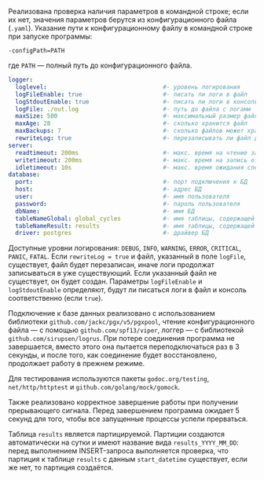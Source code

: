 Реализована проверка наличия параметров в командной строке; если их нет, значения параметров берутся из конфигурационного файла (`.yaml`). Указание пути к конфигурационному файлу в командной строке при запуске программы:

```
-configPath=PATH
```

где `PATH` — полный путь до конфигурационного файла.

```YAML
logger:
  loglevel:                                 #- уровень логирования
  logFileEnable: true                       #- писать ли логи в файл
  logStdoutEnable: true                     #- писать ли логи в консоль
  logFile: ./out.log                        #- путь до файла с логами
  maxSize: 500                              #- максимальный размер файла с логами
  maxAge: 28                                #- сколько хранится файл
  maxBackups: 7                             #- сколько файлов может храниться
  rewriteLog: true                          #- перезаписывать ли файл для логирования
server:
  readtimeout: 200ms                        #- макс. время на чтение запроса
  writetimeout: 200ms                       #- макс. время на запись ответа
  idletimeout: 10s                          #- макс. время ожидания следующего запроса
database:
  port:                                     #- порт подключения к БД
  host:                                     #- адрес БД
  user:                                     #- имя пользователя
  password:                                 #- пароль пользователя
  dbName:                                   #- имя БД
  tableNameGlobal: global_cycles            #- имя таблицы, содержащей информацию о глобальном цикле программы
  tableNameResult: results                  #- имя таблицы, содержащей информацию о каждом объекте, над которым производилась работа
  driver: postgres                          #- драйвер БД
```

Доступные уровни логирования: `DEBUG`, `INFO`, `WARNING`, `ERROR`, `CRITICAL`, `PANIC`, `FATAL`. Если `rewriteLog = true` и файл, указанный в поле `logFile`, существует, файл будет перезаписан, иначе логи продолжат записываться в уже существующий. Если указанный файл не существует, он будет создан. Параметры `logFileEnable` и `logStdoutEnable` определяют, будут ли писаться логи в файл и консоль соответственно (если `true`).

Подключение к базе данных реализовано с использованием библиотеки `github.com/jackc/pgx/v5/pgxpool`, чтение конфигурационного файла — с помощью `github.com/spf13/viper`, логгер — с библиотекой `github.com/sirupsen/logrus`. При потере соединения программа не завершается, вместо этого она пытается переподключаться раз в 3 секунды, и после того, как соединение будет восстановлено, продолжает работу в прежнем режиме.

Для тестирования используются пакеты `godoc.org/testing`, `net/http/httptest` и `github.com/golang/mock/gomock`.

Также реализовано корректное завершение работы при получении прерывающего сигнала. Перед завершением программа ожидает 5 секунд для того, чтобы все запущенные процессы успели прерваться.

Таблица `results` является партицируемой. Партиции создаются автоматически на сутки и имеют название вида `results_YYYY_MM_DD`: перед выполнением INSERT-запроса выполняется проверка, что партиция к таблице `results` с данным `start_datetime` существует, если же нет, то партиция создаётся.

